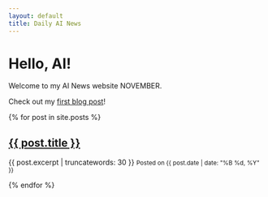 ```yaml
---
layout: default
title: Daily AI News
---
```


# Hello, AI!

Welcome to my AI News website NOVEMBER.

Check out my [first blog post](./_posts/2024-09-29-and-so-it-begins.md)!



{% for post in site.posts %}
    
## <a href="{{ post.url | relative_url }}">{{ post.title }}</a>
{{ post.excerpt | truncatewords: 30 }}
<small>Posted on {{ post.date | date: "%B %d, %Y" }}</small>
    
{% endfor %}
